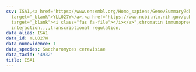 ```yaml
---
csv: ISA1,<a href="https://www.ensembl.org/Homo_sapiens/Gene/Summary?db=core;g=YLL027W"
  target="_blank">YLL027W</a>,<a href="https://www.ncbi.nlm.nih.gov/pubmed/12399584"
  target="_blank"><i class="fas fa-file"></i></a>",chromatin immunoprecipitation assay,direct
  interaction,,,,transcriptional regulation,
data_alias: ISA1
data_id: YLL027W
data_numevidence: 1
data_species: Saccharomyces cerevisiae
data_taxid: '4932'
title: ISA1
---
```

